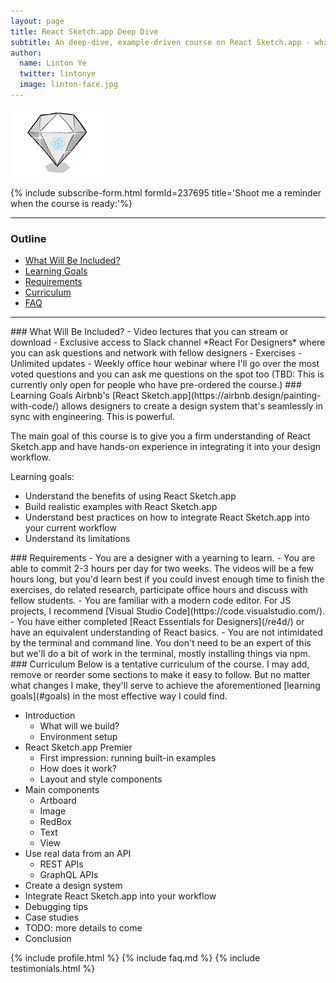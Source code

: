 ```yaml
---
layout: page
title: React Sketch.app Deep Dive
subtitle: An deep-dive, example-driven course on React Sketch.app - what it is, why it's cool and how to use it to turbocharge your design workflow.
author:
  name: Linton Ye
  twitter: lintonye
  image: linton-face.jpg
---
```

![logo](/images/courses/sketch.png)

<!--

- Planned release date: **March 2018**
- Price: **$199**

<a href="https://gum.co/xmgqZ" class="button">Pre-order for <strong>$199</strong></a>

-->

{% include subscribe-form.html formId=237695 title='Shoot me a reminder when the course is ready:'%}

---

### Outline
- [What Will Be Included?](#include)
- [Learning Goals](#goals)
- [Requirements](#requirements)
- [Curriculum](#curriculum)
- [FAQ](#faq)

---

<a name="include">
### What Will Be Included?
- Video lectures that you can stream or download
- Exclusive access to Slack channel *React For Designers* where you can ask questions and network with fellow designers
- Exercises
- Unlimited updates
- Weekly office hour webinar where I'll go over the most voted questions and you can ask me questions on the spot too (TBD: This is currently only open for people who have pre-ordered the course.)

<a name="goals">
### Learning Goals
Airbnb's [React Sketch.app](https://airbnb.design/painting-with-code/) allows designers to create a design system that's seamlessly in sync with engineering. This is powerful.

The main goal of this course is to give you a firm understanding of React Sketch.app and have hands-on experience in integrating it into your design workflow.

Learning goals:

- Understand the benefits of using React Sketch.app
- Build realistic examples with React Sketch.app
- Understand best practices on how to integrate React Sketch.app into your current workflow
- Understand its limitations

<a name="requirements">
### Requirements
- You are a designer with a yearning to learn.
- You are able to commit 2-3 hours per day for two weeks. The videos will be a few hours long, but you'd learn best if you could invest enough time to finish the exercises, do related research, participate office hours and discuss with fellow students.
- You are familiar with a modern code editor. For JS projects, I recommend [Visual Studio Code](https://code.visualstudio.com/).
- You have either completed [React Essentials for Designers](/re4d/) or have an equivalent understanding of React basics.
- You are not intimidated by the terminal and command line. You don't need to be an expert of this but we'll do a bit of work in the terminal, mostly installing things via npm.

<a name="curriculum">
### Curriculum
Below is a tentative curriculum of the course. I may add, remove or reorder some sections to make it easy to follow. But no matter what changes I make, they'll serve to achieve the aforementioned [learning goals](#goals) in the most effective way I could find.

- Introduction
  - What will we build?
  - Environment setup
- React Sketch.app Premier
  - First impression: running built-in examples
  - How does it work?
  - Layout and style components
- Main components
  - Artboard
  - Image
  - RedBox
  - Text
  - View
- Use real data from an API
  - REST APIs
  - GraphQL APIs
- Create a design system
- Integrate React Sketch.app into your workflow
- Debugging tips
- Case studies
- TODO: more details to come
- Conclusion

<!--
- Connecting dots
  - How does React fit in design work flow?
  - Sketch <-> ReactJS <-> React Native
  - I'm most interested in being able to translate my designs into React Native code, prototyping in code, and a huge bonus would be connecting it all to Sketch in a way similar to AirBnb.
-->

{% include profile.html %}
{% include faq.md %}
{% include testimonials.html %}
